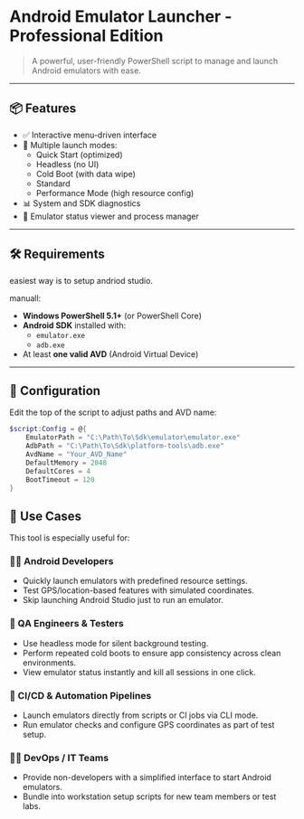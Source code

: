 # Android Emulator Launcher - Professional Edition

> A powerful, user-friendly PowerShell script to manage and launch Android emulators with ease.

---

## 📦 Features

- ✅ Interactive menu-driven interface
- 🚀 Multiple launch modes:
  - Quick Start (optimized)
  - Headless (no UI)
  - Cold Boot (with data wipe)
  - Standard
  - Performance Mode (high resource config)
- 📊 System and SDK diagnostics
- 🔄 Emulator status viewer and process manager

---

## 🛠 Requirements

easiest way is to setup andriod studio.

manuall:
- **Windows PowerShell 5.1+** (or PowerShell Core)
- **Android SDK** installed with:
  - `emulator.exe`
  - `adb.exe`
- At least **one valid AVD** (Android Virtual Device)


---

## 🔧 Configuration

Edit the top of the script to adjust paths and AVD name:

```powershell
$script:Config = @{
    EmulatorPath = "C:\Path\To\Sdk\emulator\emulator.exe"
    AdbPath = "C:\Path\To\Sdk\platform-tools\adb.exe"
    AvdName = "Your_AVD_Name"
    DefaultMemory = 2048
    DefaultCores = 4
    BootTimeout = 120
}
```

## 🧰 Use Cases

This tool is especially useful for:

### 👨‍💻 Android Developers
- Quickly launch emulators with predefined resource settings.
- Test GPS/location-based features with simulated coordinates.
- Skip launching Android Studio just to run an emulator.

### 🧪 QA Engineers & Testers
- Use headless mode for silent background testing.
- Perform repeated cold boots to ensure app consistency across clean environments.
- View emulator status instantly and kill all sessions in one click.

### 🔄 CI/CD & Automation Pipelines
- Launch emulators directly from scripts or CI jobs via CLI mode.
- Run emulator checks and configure GPS coordinates as part of test setup.

### 🧑‍💼 DevOps / IT Teams
- Provide non-developers with a simplified interface to start Android emulators.
- Bundle into workstation setup scripts for new team members or test labs.
